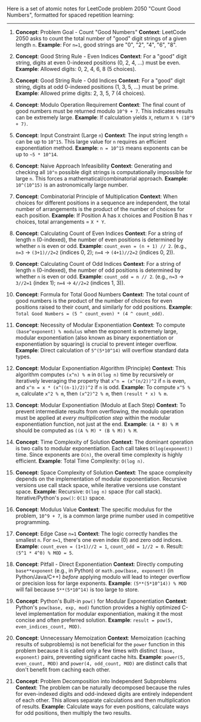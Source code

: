 Here is a set of atomic notes for LeetCode problem 2050 "Count Good Numbers", formatted for spaced repetition learning:

---

1.  **Concept**: Problem Goal - Count "Good Numbers"
    **Context**: LeetCode 2050 asks to count the total number of "good" digit strings of a given length `n`.
    **Example**: For `n=1`, good strings are "0", "2", "4", "6", "8".

2.  **Concept**: Good String Rule - Even Indices
    **Context**: For a "good" digit string, digits at even 0-indexed positions (0, 2, 4, ...) must be even.
    **Example**: Allowed digits: 0, 2, 4, 6, 8 (5 choices).

3.  **Concept**: Good String Rule - Odd Indices
    **Context**: For a "good" digit string, digits at odd 0-indexed positions (1, 3, 5, ...) must be prime.
    **Example**: Allowed prime digits: 2, 3, 5, 7 (4 choices).

4.  **Concept**: Modulo Operation Requirement
    **Context**: The final count of good numbers must be returned modulo `10^9 + 7`. This indicates results can be extremely large.
    **Example**: If calculation yields `X`, return `X % (10^9 + 7)`.

5.  **Concept**: Input Constraint (Large `n`)
    **Context**: The input string length `n` can be up to `10^15`. This large value for `n` requires an efficient exponentiation method.
    **Example**: `n = 10^15` means exponents can be up to `~5 * 10^14`.

6.  **Concept**: Naive Approach Infeasibility
    **Context**: Generating and checking all `10^n` possible digit strings is computationally impossible for large `n`. This forces a mathematical/combinatorial approach.
    **Example**: `10^(10^15)` is an astronomically large number.

7.  **Concept**: Combinatorial Principle of Multiplication
    **Context**: When choices for different positions in a sequence are independent, the total number of arrangements is the product of the number of choices for each position.
    **Example**: If Position A has `X` choices and Position B has `Y` choices, total arrangements = `X * Y`.

8.  **Concept**: Calculating Count of Even Indices
    **Context**: For a string of length `n` (0-indexed), the number of even positions is determined by whether `n` is even or odd.
    **Example**: `count_even = (n + 1) // 2`. (e.g., `n=3` -> `(3+1)//2=2` (indices 0, 2); `n=4` -> `(4+1)//2=2` (indices 0, 2)).

9.  **Concept**: Calculating Count of Odd Indices
    **Context**: For a string of length `n` (0-indexed), the number of odd positions is determined by whether `n` is even or odd.
    **Example**: `count_odd = n // 2`. (e.g., `n=3` -> `3//2=1` (index 1); `n=4` -> `4//2=2` (indices 1, 3)).

10. **Concept**: Formula for Total Good Numbers
    **Context**: The total count of good numbers is the product of the number of choices for even positions raised to their count, and similarly for odd positions.
    **Example**: `Total Good Numbers = (5 ^ count_even) * (4 ^ count_odd)`.

11. **Concept**: Necessity of Modular Exponentiation
    **Context**: To compute `(base^exponent) % modulus` when the exponent is extremely large, modular exponentiation (also known as binary exponentiation or exponentiation by squaring) is crucial to prevent integer overflow.
    **Example**: Direct calculation of `5^(5*10^14)` will overflow standard data types.

12. **Concept**: Modular Exponentiation Algorithm (Principle)
    **Context**: This algorithm computes `(x^n) % m` in `O(log n)` time by recursively or iteratively leveraging the property that `x^n = (x^(n/2))^2` if `n` is even, and `x^n = x * (x^((n-1)/2))^2` if `n` is odd.
    **Example**: To compute `x^5 % m`, calculate `x^2 % m`, then `(x^2)^2 % m`, then `(result * x) % m`.

13. **Concept**: Modular Exponentiation (Modulo at Each Step)
    **Context**: To prevent intermediate results from overflowing, the modulo operation must be applied at *every multiplication step* within the modular exponentiation function, not just at the end.
    **Example**: `(A * B) % M` should be computed as `((A % M) * (B % M)) % M`.

14. **Concept**: Time Complexity of Solution
    **Context**: The dominant operation is two calls to modular exponentiation. Each call takes `O(log(exponent))` time. Since exponents are `O(n)`, the overall time complexity is highly efficient.
    **Example**: Total Time Complexity: `O(log n)`.

15. **Concept**: Space Complexity of Solution
    **Context**: The space complexity depends on the implementation of modular exponentiation. Recursive versions use call stack space, while iterative versions use constant space.
    **Example**: Recursive: `O(log n)` space (for call stack). Iterative/Python's `pow()`: `O(1)` space.

16. **Concept**: Modulus Value
    **Context**: The specific modulus for the problem, `10^9 + 7`, is a common large prime number used in competitive programming.

17. **Concept**: Edge Case `n=1`
    **Context**: The logic correctly handles the smallest `n`. For `n=1`, there's one even index (0) and zero odd indices.
    **Example**: `count_even = (1+1)//2 = 1`, `count_odd = 1//2 = 0`. Result: `(5^1 * 4^0) % MOD = 5`.

18. **Concept**: Pitfall - Direct Exponentiation
    **Context**: Directly computing `base**exponent` (e.g., in Python) or `math.pow(base, exponent)` (in Python/Java/C++) *before* applying modulo will lead to integer overflow or precision loss for large exponents.
    **Example**: `(5**(5*10^14)) % MOD` will fail because `5**(5*10^14)` is too large to store.

19. **Concept**: Python's Built-in `pow()` for Modular Exponentiation
    **Context**: Python's `pow(base, exp, mod)` function provides a highly optimized C-level implementation for modular exponentiation, making it the most concise and often preferred solution.
    **Example**: `result = pow(5, even_indices_count, MOD)`.

20. **Concept**: Unnecessary Memoization
    **Context**: Memoization (caching results of subproblems) is not beneficial for the `power` function in this problem because it is called only a few times with distinct `(base, exponent)` pairs, preventing significant cache hits.
    **Example**: `power(5, even_count, MOD)` and `power(4, odd_count, MOD)` are distinct calls that don't benefit from caching each other.

21. **Concept**: Problem Decomposition into Independent Subproblems
    **Context**: The problem can be naturally decomposed because the rules for even-indexed digits and odd-indexed digits are entirely independent of each other. This allows separate calculations and then multiplication of results.
    **Example**: Calculate ways for even positions, calculate ways for odd positions, then multiply the two results.